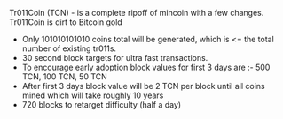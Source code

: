 Tr011Coin (TCN) - is a complete ripoff of mincoin with a few changes. Tr011Coin is dirt to Bitcoin gold
 - Only 101010101010 coins total will be generated, which is <= the total number of existing tr011s.
 - 30 second block targets for ultra fast transactions.
 - To encourage early adoption block values for first 3 days are :- 500 TCN, 100 TCN, 50 TCN
 - After first 3 days block value will be 2 TCN per block until all coins mined which will take roughly 10 years
 - 720 blocks to retarget difficulty (half a day)


